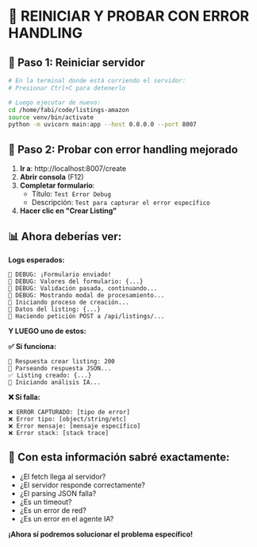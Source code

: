 # 🔄 REINICIAR Y PROBAR CON ERROR HANDLING

## 🔧 **Paso 1: Reiniciar servidor**
```bash
# En la terminal donde está corriendo el servidor:
# Presionar Ctrl+C para detenerlo

# Luego ejecutar de nuevo:
cd /home/fabi/code/listings-amazon
source venv/bin/activate
python -m uvicorn main:app --host 0.0.0.0 --port 8007
```

## 🧪 **Paso 2: Probar con error handling mejorado**

1. **Ir a**: http://localhost:8007/create
2. **Abrir consola** (F12)
3. **Completar formulario**:
   - Título: `Test Error Debug`
   - Descripción: `Test para capturar el error específico`
4. **Hacer clic en "Crear Listing"**

## 📊 **Ahora deberías ver:**

**Logs esperados:**
```
🔧 DEBUG: ¡Formulario enviado!
🔧 DEBUG: Valores del formulario: {...}
🔧 DEBUG: Validación pasada, continuando...
🔧 DEBUG: Mostrando modal de procesamiento...
🚀 Iniciando proceso de creación...
📝 Datos del listing: {...}
📡 Haciendo petición POST a /api/listings/...
```

**Y LUEGO uno de estos:**

**✅ Si funciona:**
```
📡 Respuesta crear listing: 200
📡 Parseando respuesta JSON...
✅ Listing creado: {...}
🤖 Iniciando análisis IA...
```

**❌ Si falla:**
```
❌ ERROR CAPTURADO: [tipo de error]
❌ Error tipo: [object/string/etc]
❌ Error mensaje: [mensaje específico]
❌ Error stack: [stack trace]
```

## 🎯 **Con esta información sabré exactamente:**

- ¿El fetch llega al servidor?
- ¿El servidor responde correctamente?
- ¿El parsing JSON falla?
- ¿Es un timeout?
- ¿Es un error de red?
- ¿Es un error en el agente IA?

**¡Ahora sí podremos solucionar el problema específico!**